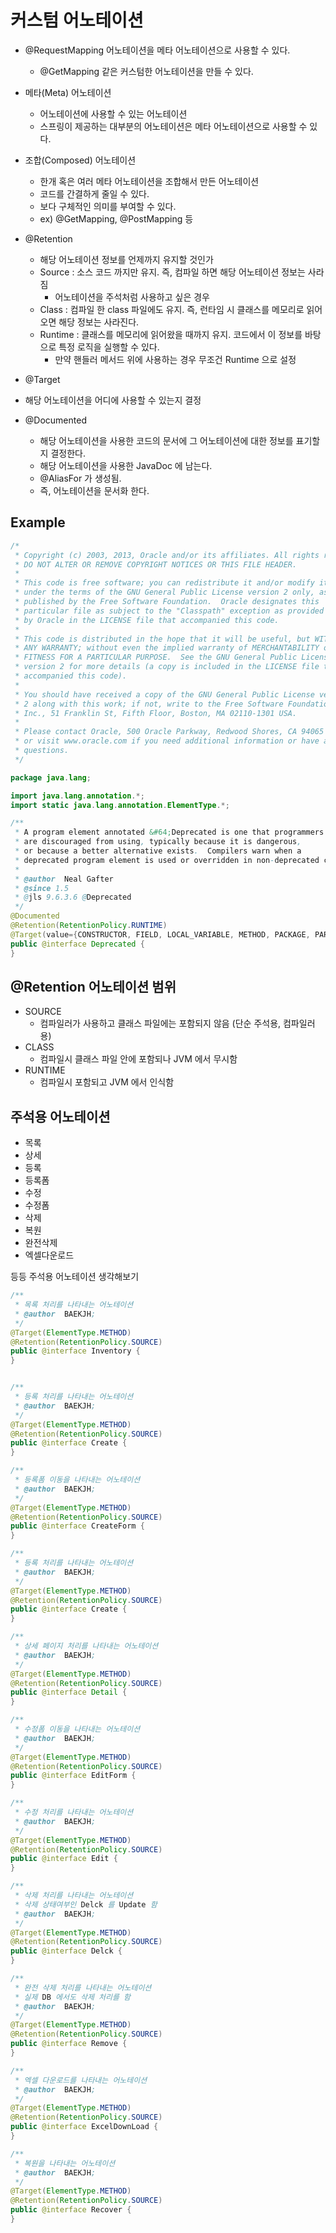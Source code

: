 # 커스텀 어노테이션

- @RequestMapping 어노테이션을 메타 어노테이션으로 사용할 수 있다.
  - @GetMapping 같은 커스텀한 어노테이션을 만들 수 있다.
  
- 메타(Meta) 어노테이션
  - 어노테이션에 사용할 수 있는 어노테이션
  - 스프링이 제공하는 대부분의 어노테이션은 메타 어노테이션으로 사용할 수 있다.
  
- 조합(Composed) 어노테이션
  - 한개 혹은 여러 메타 어노테이션을 조합해서 만든 어노테이션
  - 코드를 간결하게 줄일 수 있다.
  - 보다 구체적인 의미를 부여할 수 있다.
  - ex) @GetMapping, @PostMapping 등

- @Retention
  - 해당 어노테이션 정보를 언제까지 유지할 것인가
  - Source : 소스 코드 까지만 유지. 즉, 컴파일 하면 해당 어노테이션 정보는 사라짐
    - 어노테이션을 주석처럼 사용하고 싶은 경우
  - Class : 컴파일 한 class 파일에도 유지. 즉, 런타임 시 클래스를 메모리로 읽어오면 해당 정보는 사라진다.
  - Runtime : 클래스를 메모리에 읽어왔을 때까지 유지. 코드에서 이 정보를 바탕으로 특정 로직을 실행할 수 있다.
    - 만약 핸들러 메서드 위에 사용하는 경우 무조건 Runtime 으로 설정
 
 - @Target
  - 해당 어노테이션을 어디에 사용할 수 있는지 결정
  
- @Documented
  - 해당 어노테이션을 사용한 코드의 문서에 그 어노테이션에 대한 정보를 표기할지 결정한다.
  - 해당 어노테이션을 사용한 JavaDoc 에 남는다.
  - @AliasFor 가 생성됨.
  - 즉, 어노테이션을 문서화 한다.
  
## Example

```java
/*
 * Copyright (c) 2003, 2013, Oracle and/or its affiliates. All rights reserved.
 * DO NOT ALTER OR REMOVE COPYRIGHT NOTICES OR THIS FILE HEADER.
 *
 * This code is free software; you can redistribute it and/or modify it
 * under the terms of the GNU General Public License version 2 only, as
 * published by the Free Software Foundation.  Oracle designates this
 * particular file as subject to the "Classpath" exception as provided
 * by Oracle in the LICENSE file that accompanied this code.
 *
 * This code is distributed in the hope that it will be useful, but WITHOUT
 * ANY WARRANTY; without even the implied warranty of MERCHANTABILITY or
 * FITNESS FOR A PARTICULAR PURPOSE.  See the GNU General Public License
 * version 2 for more details (a copy is included in the LICENSE file that
 * accompanied this code).
 *
 * You should have received a copy of the GNU General Public License version
 * 2 along with this work; if not, write to the Free Software Foundation,
 * Inc., 51 Franklin St, Fifth Floor, Boston, MA 02110-1301 USA.
 *
 * Please contact Oracle, 500 Oracle Parkway, Redwood Shores, CA 94065 USA
 * or visit www.oracle.com if you need additional information or have any
 * questions.
 */

package java.lang;

import java.lang.annotation.*;
import static java.lang.annotation.ElementType.*;

/**
 * A program element annotated &#64;Deprecated is one that programmers
 * are discouraged from using, typically because it is dangerous,
 * or because a better alternative exists.  Compilers warn when a
 * deprecated program element is used or overridden in non-deprecated code.
 *
 * @author  Neal Gafter
 * @since 1.5
 * @jls 9.6.3.6 @Deprecated
 */
@Documented
@Retention(RetentionPolicy.RUNTIME)
@Target(value={CONSTRUCTOR, FIELD, LOCAL_VARIABLE, METHOD, PACKAGE, PARAMETER, TYPE})
public @interface Deprecated {
}
```

## @Retention 어노테이션 범위

- SOURCE 
  - 컴파일러가 사용하고 클래스 파일에는 포함되지 않음 (단순 주석용, 컴파일러용)
- CLASS
  - 컴파일시 클래스 파일 안에 포함되나 JVM 에서 무시함
- RUNTIME
  - 컴파일시 포함되고 JVM 에서 인식함

## 주석용 어노테이션

- 목록
- 상세
- 등록
- 등록폼
- 수정
- 수정폼
- 삭제
- 복원
- 완전삭제
- 엑셀다운로드 

등등 주석용 어노테이션 생각해보기

```java
/**
 * 목록 처리를 나타내는 어노테이션
 * @author  BAEKJH;
 */
@Target(ElementType.METHOD)
@Retention(RetentionPolicy.SOURCE)
public @interface Inventory {
}


/**
 * 등록 처리를 나타내는 어노테이션
 * @author  BAEKJH;
 */
@Target(ElementType.METHOD)
@Retention(RetentionPolicy.SOURCE)
public @interface Create {
}

/**
 * 등록폼 이동을 나타내는 어노테이션
 * @author  BAEKJH;
 */
@Target(ElementType.METHOD)
@Retention(RetentionPolicy.SOURCE)
public @interface CreateForm {
}

/**
 * 등록 처리를 나타내는 어노테이션
 * @author  BAEKJH;
 */
@Target(ElementType.METHOD)
@Retention(RetentionPolicy.SOURCE)
public @interface Create {
}

/**
 * 상세 페이지 처리를 나타내는 어노테이션
 * @author  BAEKJH;
 */
@Target(ElementType.METHOD)
@Retention(RetentionPolicy.SOURCE)
public @interface Detail {
}

/**
 * 수정폼 이동을 나타내는 어노테이션
 * @author  BAEKJH;
 */
@Target(ElementType.METHOD)
@Retention(RetentionPolicy.SOURCE)
public @interface EditForm {
}

/**
 * 수정 처리를 나타내는 어노테이션
 * @author  BAEKJH;
 */
@Target(ElementType.METHOD)
@Retention(RetentionPolicy.SOURCE)
public @interface Edit {
}

/**
 * 삭제 처리를 나타내는 어노테이션
 * 삭제 상태여부인 Delck 를 Update 함
 * @author  BAEKJH;
 */
@Target(ElementType.METHOD)
@Retention(RetentionPolicy.SOURCE)
public @interface Delck {
}

/**
 * 완전 삭제 처리를 나타내는 어노테이션
 * 실제 DB 에서도 삭제 처리를 함
 * @author  BAEKJH;
 */
@Target(ElementType.METHOD)
@Retention(RetentionPolicy.SOURCE)
public @interface Remove {
}

/**
 * 엑셀 다운로드를 나타내는 어노테이션
 * @author  BAEKJH;
 */
@Target(ElementType.METHOD)
@Retention(RetentionPolicy.SOURCE)
public @interface ExcelDownLoad {
}

/**
 * 복원을 나타내는 어노테이션
 * @author  BAEKJH;
 */
@Target(ElementType.METHOD)
@Retention(RetentionPolicy.SOURCE)
public @interface Recover {
}
```
